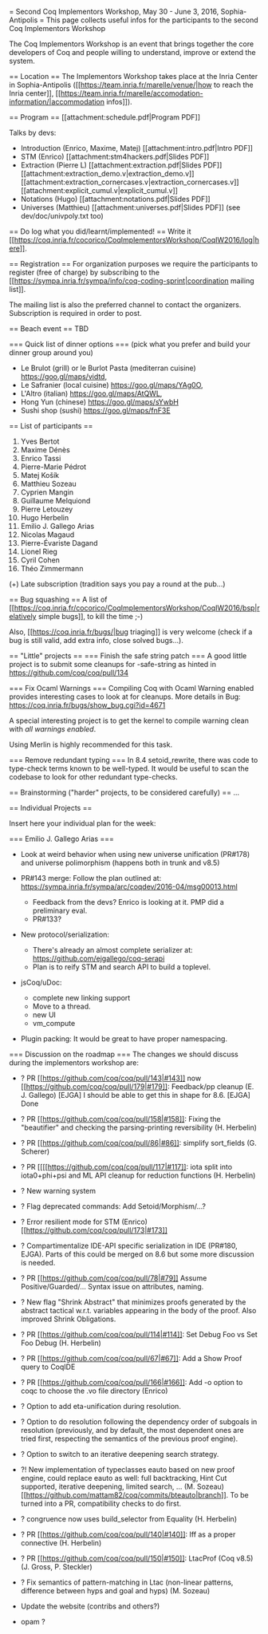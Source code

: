 = Second Coq Implementors Workshop, May 30 - June 3, 2016, Sophia-Antipolis =
This page collects useful infos for the participants to the second Coq Implementors Workshop

The Coq Implementors Workshop is an event that brings together the core developers of Coq and people willing to understand, improve or extend the system.

== Location ==
The Implementors Workshop takes place at the Inria Center in Sophia-Antipolis ([[https://team.inria.fr/marelle/venue/|how to reach the Inria center]], [[https://team.inria.fr/marelle/accomodation-information/|accommodation infos]]).

== Program ==
[[attachment:schedule.pdf|Program PDF]]

Talks by devs:

 * Introduction (Enrico, Maxime, Matej) [[attachment:intro.pdf|Intro PDF]]
 * STM (Enrico) [[attachment:stm4hackers.pdf|Slides PDF]]
 * Extraction (Pierre L) [[attachment:extraction.pdf|Slides PDF]] [[attachment:extraction_demo.v|extraction_demo.v]] [[attachment:extraction_cornercases.v|extraction_cornercases.v]] [[attachment:explicit_cumul.v|explicit_cumul.v]]
 * Notations (Hugo) [[attachment:notations.pdf|Slides PDF]]
 * Universes (Matthieu) [[attachment:universes.pdf|Slides PDF]] (see dev/doc/univpoly.txt too)

== Do log what you did/learnt/implemented! ==
Write it [[https://coq.inria.fr/cocorico/CoqImplementorsWorkshop/CoqIW2016/log|here]].

== Registration ==
For organization purposes we require the participants to register (free of charge) by subscribing to the [[https://sympa.inria.fr/sympa/info/coq-coding-sprint|coordination mailing list]].

The mailing list is also the preferred channel to contact the organizers. Subscription is required in order to post.

== Beach event ==
TBD

=== Quick list of dinner options ===
(pick what you prefer and build your dinner group around you)

 * Le Brulot (grill) or le Burlot Pasta (mediterran cuisine) https://goo.gl/maps/vidtd,
 * Le Safranier (local cuisine) https://goo.gl/maps/YAg0O,
 * L'Altro (italian) https://goo.gl/maps/AtQWL,
 * Hong Yun (chinese) https://goo.gl/maps/sYwbH
 * Sushi shop (sushi) https://goo.gl/maps/fnF3E

== List of participants ==
 1. Yves Bertot
 1. Maxime Dénès
 1. Enrico Tassi
 1. Pierre-Marie Pédrot
 1. Matej Košík
 1. Matthieu Sozeau
 1. Cyprien Mangin
 1. Guillaume Melquiond
 1. Pierre Letouzey
 1. Hugo Herbelin
 1. Emilio J. Gallego Arias
 1. Nicolas Magaud
 1. Pierre-Évariste Dagand
 1. Lionel Rieg
 1. Cyril Cohen
 1. Théo Zimmermann

(+) Late subscription (tradition says you pay a round at the pub...)

== Bug squashing ==
A list of [[https://coq.inria.fr/cocorico/CoqImplementorsWorkshop/CoqIW2016/bsp|relatively simple bugs]], to kill the time ;-)

Also, [[https://coq.inria.fr/bugs/|bug triaging]] is very welcome (check if a bug is still valid, add extra info, close solved bugs...).

== "Little" projects ==
=== Finish the safe string patch ===
A good little project is to submit some cleanups for -safe-string as hinted in https://github.com/coq/coq/pull/134

=== Fix Ocaml Warnings ===
Compiling Coq with Ocaml Warning enabled provides interesting cases to look at for cleanups. More details in Bug: https://coq.inria.fr/bugs/show_bug.cgi?id=4671

A special interesting project is to get the kernel to compile warning clean with *all warnings enabled*.

Using Merlin is highly recommended for this task.

=== Remove redundant typing ===
In 8.4 setoid_rewrite, there was code to type-check terms known to be well-typed. It would be useful to scan the codebase to look for other redundant type-checks.

== Brainstorming ("harder" projects, to be considered carefully) ==
...

== Individual Projects ==

Insert here your individual plan for the week:

=== Emilio J. Gallego Arias ===

 * Look at weird behavior when using new universe unification (PR#178) and universe polimorphism (happens both in trunk and v8.5)

 * PR#143 merge: Follow the plan outlined at: https://sympa.inria.fr/sympa/arc/coqdev/2016-04/msg00013.html
   * Feedback from the devs? Enrico is looking at it. PMP did a preliminary eval.
   * PR#133?

 * New protocol/serialization:
   * There's already an almost complete serializer at: https://github.com/ejgallego/coq-serapi
   * Plan is to reify STM and search API to build a toplevel.

 * jsCoq/uDoc:
   * complete new linking support
   * Move to a thread.
   * new UI
   * vm_compute

 * Plugin packing: It would be great to have proper namespacing.

=== Discussion on the roadmap ===
The changes we should discuss during the implementors workshop are:

 * ? PR [[https://github.com/coq/coq/pull/143|#143]] now [[https://github.com/coq/coq/pull/179|#179]]: Feedback/pp cleanup (E. J. Gallego)
   [EJGA] I should be able to get this in shape for 8.6.
   [EJGA] Done

 * ? PR [[https://github.com/coq/coq/pull/158|#158]]: Fixing the "beautifier" and checking the parsing-printing reversibility (H. Herbelin)

 * ? PR [[https://github.com/coq/coq/pull/86|#86]]: simplify sort_fields (G. Scherer)

 * ? PR [[[[https://github.com/coq/coq/pull/117|#117]]: iota split into iota0+phi+psi and ML API cleanup for
  reduction functions (H. Herbelin)

 * ? New warning system

 * ? Flag deprecated commands: Add Setoid/Morphism/...?

 * ? Error resilient mode for STM (Enrico) [[https://github.com/coq/coq/pull/173|#173]]

 * ? Compartimentalize IDE-API specific serialization in IDE (PR#180, EJGA). Parts of this could be merged on 8.6 but some more discussion is needed.

 * ? PR [[https://github.com/coq/coq/pull/78|#79]] Assume Positive/Guarded/... Syntax issue on attributes, naming.

 * ? New flag "Shrink Abstract" that minimizes proofs generated by the abstract
  tactical w.r.t. variables appearing in the body of the proof. Also
  improved Shrink Obligations.

 * ? PR [[https://github.com/coq/coq/pull/114|#114]]: Set Debug Foo vs Set Foo Debug (H. Herbelin)

 * ? PR [[https://github.com/coq/coq/pull/67|#67]]: Add a Show Proof query to CoqIDE

 * ? PR [[https://github.com/coq/coq/pull/166|#166]]: Add -o option to coqc to choose the .vo file directory (Enrico)

 * ? Option to add eta-unification during resolution.
  * ? Option to do resolution following the dependency order of subgoals
  in resolution (previously, and by default, the most dependent ones
  are tried first, respecting the semantics of the previous proof engine).
  * ? Option to switch to an iterative deepening search strategy.
  * ?! New implementation of typeclasses eauto based on new proof engine,
  could replace eauto as well: full backtracking, Hint Cut supported,
  iterative deepening, limited search, ... (M. Sozeau) 
  [[https://github.com/mattam82/coq/commits/bteauto|branch]]. 
  To be turned into a PR, compatibility checks to do first.

 * ? congruence now uses build_selector from Equality (H. Herbelin)

 * ? PR [[https://github.com/coq/coq/pull/140|#140]]: Iff as a proper connective (H. Herbelin)

 * ? PR [[https://github.com/coq/coq/pull/150|#150]]: LtacProf (Coq v8.5) (J. Gross, P. Steckler)

 * ? Fix semantics of pattern-matching in Ltac (non-linear patterns, difference between hyps and goal and hyps)
   (M. Sozeau)

 * Update the website (contribs and others?)

 * opam ?
